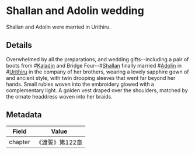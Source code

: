 # Shallan and Adolin wedding
Shallan and Adolin were married in Urithiru.

## Details
Overwhelmed by all the preparations, and wedding gifts--including a pair of boots from #[Kaladin](characters/kaladin) and Bridge Four--#[Shallan](characters/shallan) finally married #[Adolin](characters/adolin) in #[Urithiru](locations/urithiru) in the company of her brothers, wearing a lovely sapphire gown of and ancient style, with twin drooping sleeves that went far beyond her hands. Small rubies woven into the embroidery glowed with a complementary light. A golden vest draped over the shoulders, matched by the ornate headdress woven into her braids.

## Metadata
| Field | Value |
| ----- | ----- |
| chapter | 《渡誓》第122章 |
